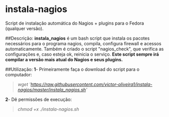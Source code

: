 # instala-nagios
Script de instalação automática do Nagios + plugins para o Fedora (qualquer versão).

##Descrição:
**instala_nagios** é um bash script que instala os pacotes necessários para o programa nagios, compila, configura firewall e acessos automaticamente. Também é criado o script "nagios_check", que verifica as configurações e, caso esteja ok, reinicia o serviço. **Este script sempre irá compilar a versão mais atual do Nagios e seus plugins.**

##Utilização:
**1**- Primeiramente faça o download do script para o computador:
> *wget 'https://raw.githubusercontent.com/victor-oliveira1/instala-nagios/master/instala_nagios.sh'*

**2**- Dê permissões de execução:
> *chmod +x ./instala-nagios.sh*
